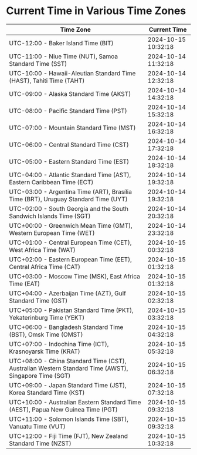 # Current Time in Various Time Zones

| Time Zone | Current Time |
|-----------|--------------|
| UTC-12:00 - Baker Island Time (BIT) | 2024-10-15 10:32:18 |
| UTC-11:00 - Niue Time (NUT), Samoa Standard Time (SST) | 2024-10-14 11:32:18 |
| UTC-10:00 - Hawaii-Aleutian Standard Time (HAST), Tahiti Time (TAHT) | 2024-10-14 12:32:18 |
| UTC-09:00 - Alaska Standard Time (AKST) | 2024-10-14 14:32:18 |
| UTC-08:00 - Pacific Standard Time (PST) | 2024-10-14 15:32:18 |
| UTC-07:00 - Mountain Standard Time (MST) | 2024-10-14 16:32:18 |
| UTC-06:00 - Central Standard Time (CST) | 2024-10-14 17:32:18 |
| UTC-05:00 - Eastern Standard Time (EST) | 2024-10-14 18:32:18 |
| UTC-04:00 - Atlantic Standard Time (AST), Eastern Caribbean Time (ECT) | 2024-10-14 19:32:18 |
| UTC-03:00 - Argentina Time (ART), Brasília Time (BRT), Uruguay Standard Time (UYT) | 2024-10-14 19:32:18 |
| UTC-02:00 - South Georgia and the South Sandwich Islands Time (SGT) | 2024-10-14 20:32:18 |
| UTC±00:00 - Greenwich Mean Time (GMT), Western European Time (WET) | 2024-10-14 23:32:18 |
| UTC+01:00 - Central European Time (CET), West Africa Time (WAT) | 2024-10-15 00:32:18 |
| UTC+02:00 - Eastern European Time (EET), Central Africa Time (CAT) | 2024-10-15 01:32:18 |
| UTC+03:00 - Moscow Time (MSK), East Africa Time (EAT) | 2024-10-15 01:32:18 |
| UTC+04:00 - Azerbaijan Time (AZT), Gulf Standard Time (GST) | 2024-10-15 02:32:18 |
| UTC+05:00 - Pakistan Standard Time (PKT), Yekaterinburg Time (YEKT) | 2024-10-15 03:32:18 |
| UTC+06:00 - Bangladesh Standard Time (BST), Omsk Time (OMST) | 2024-10-15 04:32:18 |
| UTC+07:00 - Indochina Time (ICT), Krasnoyarsk Time (KRAT) | 2024-10-15 05:32:18 |
| UTC+08:00 - China Standard Time (CST), Australian Western Standard Time (AWST), Singapore Time (SGT) | 2024-10-15 06:32:18 |
| UTC+09:00 - Japan Standard Time (JST), Korea Standard Time (KST) | 2024-10-15 07:32:18 |
| UTC+10:00 - Australian Eastern Standard Time (AEST), Papua New Guinea Time (PGT) | 2024-10-15 09:32:18 |
| UTC+11:00 - Solomon Islands Time (SBT), Vanuatu Time (VUT) | 2024-10-15 09:32:18 |
| UTC+12:00 - Fiji Time (FJT), New Zealand Standard Time (NZST) | 2024-10-15 10:32:18 |

